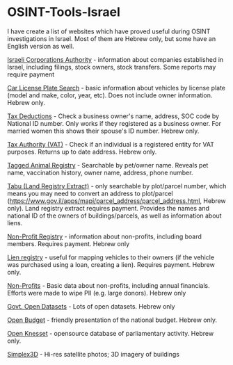 # OSINT-Tools-Israel

I have create a list of websites which have proved useful during OSINT investigations in Israel. Most of them are Hebrew only, but some have an English version as well.

[Israeli Corporations Authority](https://www.gov.il/en/service/company_extract) - information about companies established in Israel, including filings, stock owners, stock transfers. Some reports may require payment

[Car License Plate Search](https://www.gov.il/he/departments/dynamiccollectors/private-and-commercial-vehicles) - basic information about vehicles by license plate (model and make, color, year, etc). Does not include owner information. Hebrew only.

[Tax Deductions](https://taxinfo.taxes.gov.il/gmishurim/firstPage.aspx) - Check a business owner's name, address, SOC code by National ID number. Only works if they registered as a business owner. For married women this shows their spouse's ID number. Hebrew only.

[Tax Authority (VAT)](https://taxinfo.taxes.gov.il/emosek/wHzanatTik.aspx) - Check if an individual is a registered entity for VAT purposes. Returns up to date address. Hebrew only.

[Tagged Animal Registry](https://dogsearch.moag.gov.il/#/pages/pets) - Searchable by pet/owner name. Reveals pet name, vaccination history, owner name, address, phone number.

[Tabu (Land Registry Extract)](https://www.gov.il/en/service/land_registration_extract) - only searchable by plot/parcel number, which means you may need to convert an address to plot/parcel (https://www.gov.il/apps/mapi/parcel_address/parcel_address.html, Hebrew only). Land registry extract requires payment. Provides the names and national ID of the owners of buildings/parcels, as well as information about liens.

[Non-Profit Registry](https://ica.justice.gov.il/Request/OpenRequest?rt=ExposeDocumentsAssociation) - information about non-profits, including board members. Requires payment. Hebrew only

[Lien registry](https://www.gov.il/he/service/pawn_perusal) - useful for mapping vehicles to their owners (if the vehicle was purchased using a loan, creating a lien). Requires payment. Hebrew only.

[Non-Profits](https://www.guidestar.org.il/home) - Basic data about non-profits, including annual financials. Efforts were made to wipe PII (e.g. large donors). Hebrew only

[Govt. Open Datasets](https://data.gov.il/dataset) - Lots of open datasets. Hebrew only

[Open Budget](https://next.obudget.org/) - friendly presentation of the national budget. Hebrew only.

[Open Knesset](https://oknesset.org/) - opensource database of parliamentary activity. Hebrew only.

[Simplex3D](https://simplex3d.co.il/?en) - Hi-res satellite photos; 3D imagery of buildings





